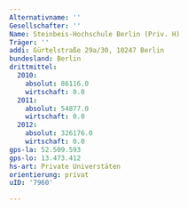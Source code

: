 ```yaml
---
Alternativname: ''
Gesellschafter: ''
Name: Steinbeis-Hochschule Berlin (Priv. H)
Träger: ''
addi: Gürtelstraße 29a/30, 10247 Berlin
bundesland: Berlin
drittmittel:
  2010:
    absolut: 86116.0
    wirtschaft: 0.0
  2011:
    absolut: 54877.0
    wirtschaft: 0.0
  2012:
    absolut: 326176.0
    wirtschaft: 0.0
gps-la: 52.509.593
gps-lo: 13.473.412
hs-art: Private Universtäten
orientierung: privat
uID: '7960'

---
```


